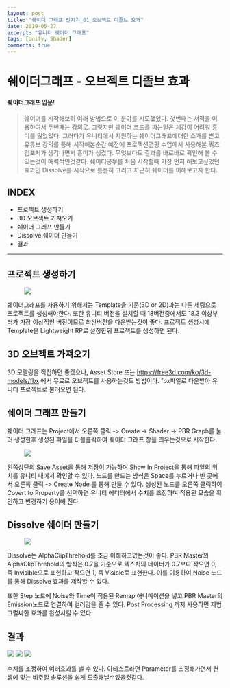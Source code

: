 ```yaml
---
layout: post
title: "쉐이더 그래프 만지기_01_오브젝트 디졸브 효과"
date: 2019-05-27
excerpt: "유니티 쉐이더 그래프"
tags: [Unity, Shader]
comments: true
---
```

# 쉐이더그래프 - 오브젝트 디졸브 효과
#### 쉐이더그래프 입문!
>쉐이더를 시작해보려 여러 방법으로 이 분야를 시도했었다. 첫번째는 서적을 이용하여서 두번째는 강의로. 그렇지만 쉐이더 코드를 짜는일은 체감이 어려워 흥미를 잃었었다. 그러다가 유니티에서 지원하는 쉐이더그래프에대한 소개를 받고 유튜브 강의를 통해 시작해본순간 예전에 프로젝션맵핑 수업에서 사용해본 쿼즈컴포저가 생각나면서 흥미가 생겼다. 무엇보다도 결과를 바로바로 확인해 볼 수 있는것이 매력적인것같다. 쉐이더공부를 처음 시작할때 가장 먼저 해보고싶었던 효과인 Dissolve를 시작으로 틈틈히 그리고 차근히 쉐이더를 이해보고자 한다.

## INDEX
* 프로젝트 생성하기
* 3D 오브젝트 가져오기
* 쉐이더 그래프 만들기
* Dissolve 쉐이더 만들기
* 결과

---

## 프로젝트 생성하기

<figure>
    <img src="https://i.imgur.com/Q7EAGdU.jpg">
</figure>

쉐이더그래프를 사용하기 위해서는 Template을 기존(3D or 2D)과는 다른 세팅으로 프로젝트를 생성해야한다.
또한 유니티 버전을 설치할 때 18버전중에서도 18.3 이상부터가 가장 이상적인 버전이므로 최신버전을 다운받는것이 좋다.
프로젝트 생성시에 Template을 Lightweight RP로 설정한뒤 프로젝트를 생성하면 된다.


## 3D 오브젝트 가져오기
3D 모델링을 직접하면 좋겠으나, Asset Store 또는 https://free3d.com/ko/3d-models/fbx 에서 무료로 오브젝트를 사용하는것도 방법이다. fbx파일로 다운받아 유니티 프로젝트로 불러오면 된다.


## 쉐이더 그래프 만들기
쉐이더 그래프는 Project에서 오른쪽 클릭 -> Create -> Shader -> PBR Graph를 눌러 생성한후 생성된 파일을 더블클릭하여
쉐이더 그래프 창을 띄우는것으로 시작한다.

<figure>
    <img src="https://i.imgur.com/HzaPjDj.png">
</figure>

왼쪽상단의 Save Asset을 통해 저장이 가능하며 Show In Project을 통해 파일의 위치를 유니티 내에서 확인할 수 있다.
노드를 만드는 방식은 Space를 누르거나 빈 곳에서 오른쪽 클릭 -> Create Node 를 통해 만들 수 있다.
생성된 노드를 오른쪽 클릭하여 Covert to Property를 선택하면 유니티 에디터에서 수치를 조정하며 적용된 모습을 확인하고 변경하기 용이해 진다.

## Dissolve 쉐이더 만들기

<figure>
    <img src="https://i.imgur.com/EnKW1no.png">
</figure>

Dissolve는 AlphaClipThrehold를 조금 이해하고있는것이 좋다. PBR Master의 AlphaClipThrehold의 방식은 0.7을 기준으로
텍스처의 데이터가 0.7보다 작으면 0, 즉 Invisible으로 표현하고 작으면 1, 즉 Visible로 표현한다.
이를 이용하여 Noise 노드를 통해 Dissolve 효과를 제작할 수 있다.

또한 Step 노드에 Noise와 Time이 적용된 Remap 애니메이션을 넣고 PBR Master의 Emission노드로 연결하여 컬러감을 줄 수 있다. Post Processing 까지 사용하면 제법 그럴싸한 효과를 완성시킬 수 있다.

## 결과

<img src="https://i.imgur.com/YyRZGcX.gif">

<img src="https://i.imgur.com/Ojmsfvs.gifv">

<img src="https://i.imgur.com/d4omPzu.gifv">

수치를 조정하여 여러효과를 낼 수 있다.
아티스트라면 Parameter를 조정해가면서 컨셉에 맞는 비주얼 솔루션을 쉽게 도출해낼수있을것같다.
